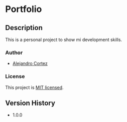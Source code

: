 # Portfolio

## Description

This is a personal project to show mi development skills.

### Author

* [Alejandro Cortez](https://www.linkedin.com/in/alejandro-cortez/)  

### License

This project is [MIT licensed](./LICENSE).

## Version History

* 1.0.0

